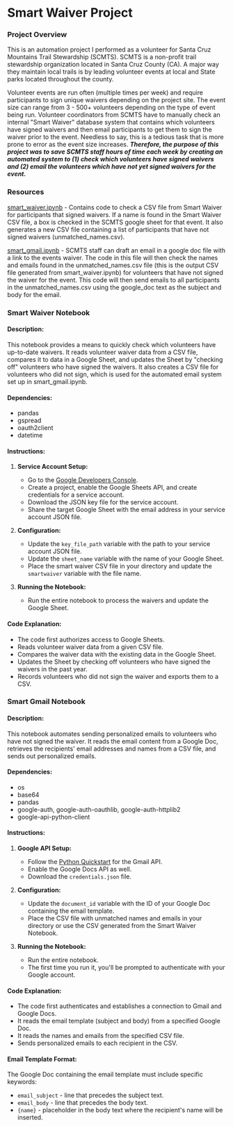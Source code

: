 # Smart Waiver Project
### Project Overview

This is an automation project I performed as a volunteer for Santa Cruz Mountains Trail Stewardship (SCMTS). SCMTS is a non-profit trail stewardship organization located in Santa Cruz County (CA). A major way they maintain local trails is by leading volunteer events at local and State parks located throughout the county. 

Volunteer events are run often (multiple times per week) and require participants to sign unique waivers depending on the project site. The event size can range from 3 - 500+ volunteers depending on the type of event being run. Volunteer coordinators from SCMTS have to manually check an internal "Smart Waiver" database system that contains which volunteers have signed waivers and then email participants to get them to sign the waiver prior to the event. Needless to say, this is a tedious task that is more prone to error as the event size increases. ***Therefore, the purpose of this project was to save SCMTS staff hours of time each week by creating an automated system to (1) check which volunteers have signed waivers and (2) email the volunteers which have not yet signed waivers for the event.***    

### Resources
[smart_waiver.ipynb](smart_waiver.ipynb) - Contains code to check a CSV file from Smart Waiver for participants that signed waivers. If a name is found in the Smart Waiver CSV file, a box is checked in the SCMTS google sheet for that event. It also generates a new CSV file containing a list of participants that have not signed waivers (unmatched_names.csv). 

[smart_gmail.ipynb](smart_gmail.ipynb) - SCMTS staff can draft an email in a google doc file with a link to the events waiver. The code in this file will then check the names and emails found in the unmatched_names.csv file (this is the output CSV file generated from smart_waiver.ipynb) for volunteers that have not signed the waiver for the event. This code will then send emails to all participants in the unmatched_names.csv using the google_doc text as the subject and body for the email.

### Smart Waiver Notebook

#### Description:
This notebook provides a means to quickly check which volunteers have up-to-date waivers. It reads volunteer waiver data from a CSV file, compares it to data in a Google Sheet, and updates the Sheet by "checking off" volunteers who have signed the waivers. It also creates a CSV file for volunteers who did not sign, which is used for the automated email system set up in smart_gmail.ipynb.

#### Dependencies:
- pandas
- gspread
- oauth2client
- datetime

#### Instructions:
1. **Service Account Setup:**
   - Go to the [Google Developers Console](https://console.developers.google.com/).
   - Create a project, enable the Google Sheets API, and create credentials for a service account.
   - Download the JSON key file for the service account.
   - Share the target Google Sheet with the email address in your service account JSON file.

2. **Configuration:**
   - Update the `key_file_path` variable with the path to your service account JSON file.
   - Update the `sheet_name` variable with the name of your Google Sheet.
   - Place the smart waiver CSV file in your directory and update the `smartwaiver` variable with the file name.

3. **Running the Notebook:**
   - Run the entire notebook to process the waivers and update the Google Sheet.

#### Code Explanation:
- The code first authorizes access to Google Sheets.
- Reads volunteer waiver data from a given CSV file.
- Compares the waiver data with the existing data in the Google Sheet.
- Updates the Sheet by checking off volunteers who have signed the waivers in the past year.
- Records volunteers who did not sign the waiver and exports them to a CSV.

### Smart Gmail Notebook

#### Description:
This notebook automates sending personalized emails to volunteers who have not signed the waiver. It reads the email content from a Google Doc, retrieves the recipients' email addresses and names from a CSV file, and sends out personalized emails.

#### Dependencies:
- os
- base64
- pandas
- google-auth, google-auth-oauthlib, google-auth-httplib2
- google-api-python-client

#### Instructions:
1. **Google API Setup:**
   - Follow the [Python Quickstart](https://developers.google.com/gmail/api/quickstart/python) for the Gmail API.
   - Enable the Google Docs API as well.
   - Download the `credentials.json` file.

2. **Configuration:**
   - Update the `document_id` variable with the ID of your Google Doc containing the email template.
   - Place the CSV file with unmatched names and emails in your directory or use the CSV generated from the Smart Waiver Notebook.

3. **Running the Notebook:**
   - Run the entire notebook.
   - The first time you run it, you'll be prompted to authenticate with your Google account.

#### Code Explanation:
- The code first authenticates and establishes a connection to Gmail and Google Docs.
- It reads the email template (subject and body) from a specified Google Doc.
- It reads the names and emails from the specified CSV file.
- Sends personalized emails to each recipient in the CSV.

#### Email Template Format:
The Google Doc containing the email template must include specific keywords:
- `email_subject` - line that precedes the subject text.
- `email_body` - line that precedes the body text.
- `{name}` - placeholder in the body text where the recipient's name will be inserted.

